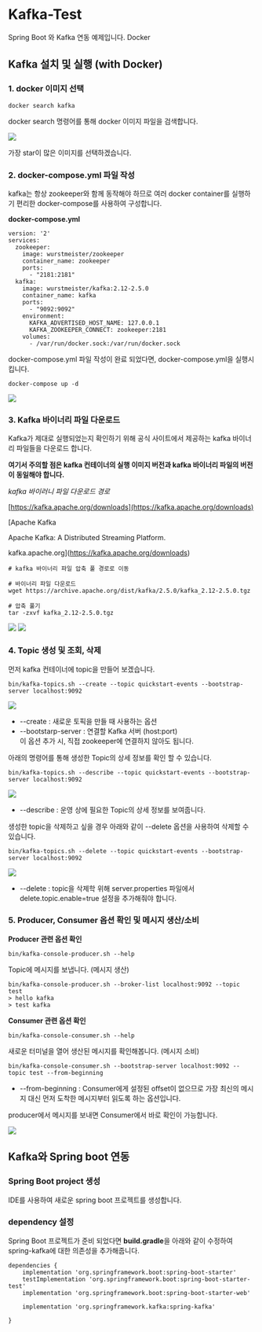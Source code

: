 # Kafka-Test
Spring Boot 와 Kafka 연동 예제입니다. 
Docker


## Kafka 설치 및 실행 (with Docker)

### 1\. docker 이미지 선택

```
docker search kafka
```

docker search 명령어를 통해 docker 이미지 파일을 검색합니다.

![](https://blog.kakaocdn.net/dn/rbFUf/btrikLFikwj/9yvqmZLvKRNmekd3f73ZCK/img.png)

가장 star이 많은 이미지를 선택하겠습니다.

### 2\. docker-compose.yml 파일 작성

kafka는 항상 zookeeper와 함께 동작해야 하므로 여러 docker container를 실행하기 편리한 docker-compose를 사용하여 구성합니다.

**docker-compose.yml**

```
version: '2'
services:
  zookeeper:
    image: wurstmeister/zookeeper
    container_name: zookeeper
    ports:
      - "2181:2181"
  kafka:
    image: wurstmeister/kafka:2.12-2.5.0
    container_name: kafka
    ports:
      - "9092:9092"
    environment:
      KAFKA_ADVERTISED_HOST_NAME: 127.0.0.1
      KAFKA_ZOOKEEPER_CONNECT: zookeeper:2181
    volumes:
      - /var/run/docker.sock:/var/run/docker.sock
```

docker-compose.yml 파일 작성이 완료 되었다면, docker-compose.yml을 실행시킵니다.

```
docker-compose up -d
```

![](https://blog.kakaocdn.net/dn/OjePi/btrikLrD0jT/xhkEIdGmSmnl9X54EfE180/img.png)


### 3\. Kafka 바이너리 파일 다운로드

Kafka가 제대로 실행되었는지 확인하기 위해 공식 사이트에서 제공하는 kafka 바이너리 파일들을 다운로드 합니다. 

**여기서 주의할 점은 kafka 컨테이너의 실행 이미지 버전과 kafka 바이너리 파일의 버전이 동일해야 합니다.**


_kafka 바이러니 파일 다운로드 경로_

[https://kafka.apache.org/downloads](https://kafka.apache.org/downloads)

 [Apache Kafka

Apache Kafka: A Distributed Streaming Platform.

kafka.apache.org](https://kafka.apache.org/downloads)

```
# kafka 바이너리 파일 압축 풀 경로로 이동

# 바이너리 파일 다운로드
wget https://archive.apache.org/dist/kafka/2.5.0/kafka_2.12-2.5.0.tgz

# 압축 풀기
tar -zxvf kafka_2.12-2.5.0.tgz
```
![](https://blog.kakaocdn.net/dn/by0KZv/btrinhQ15Yn/oU8KJbyL1dXMziPpkaqoIK/img.png)
![](https://blog.kakaocdn.net/dn/c0k8K6/btrilU2ZA1E/NgLcavylfQlUitbcLwAwGk/img.png)


### 4\. Topic 생성 및 조회, 삭제

먼저 kafka 컨테이너에 topic을 만들어 보겠습니다. 

```
bin/kafka-topics.sh --create --topic quickstart-events --bootstrap-server localhost:9092
```

![](https://blog.kakaocdn.net/dn/xgzv0/btrinAbM1cK/ZVFiqlgI1DuHZUC8Fk7AZk/img.png)

-   \--create : 새로운 토픽을 만들 때 사용하는 옵션
-   \--bootstarp-server : 연결할 Kafka 서버 (host:port)  
                                   이 옵션 추가 시, 직접 zookeeper에 연결하지 않아도 됩니다.

아래의 명령어를 통해 생성한 Topic의 상세 정보를 확인 할 수 있습니다.

```
bin/kafka-topics.sh --describe --topic quickstart-events --bootstrap-server localhost:9092
```
![](https://blog.kakaocdn.net/dn/4FkI8/btrinsrrZla/NYz0bOXfD29k3YwJ9RBwBk/img.png)

-   \--describe : 운영 상에 필요한 Topic의 상세 정보를 보여줍니다.

생성한 topic을 삭제하고 싶을 경우 아래와 같이 --delete 옵션을 사용하여 삭제할 수 있습니다.



```
bin/kafka-topics.sh --delete --topic quickstart-events --bootstrap-server localhost:9092
```
![](https://blog.kakaocdn.net/dn/CMfPG/btriq7N1iz1/5IH85Z1JnVMSDkg5vKIVh1/img.png)

-   \--delete : topic을 삭제학 위해 server.properties 파일에서 delete.topic.enable=true 설정을 추가해줘야 합니다.

### 5\. Producer, Consumer 옵션 확인 및 메시지 생산/소비

**Producer 관련 옵션 확인**

```
bin/kafka-console-producer.sh --help
```

Topic에 메시지를 보냅니다. (메시지 생산)

```
bin/kafka-console-producer.sh --broker-list localhost:9092 --topic test
> hello kafka
> test kafka
```

**Consumer 관련 옵션 확인**

```
bin/kafka-console-consumer.sh --help
```

새로운 터미널을 열어 생산된 메시지를 확인해봅니다. (메시지 소비)

```
bin/kafka-console-consumer.sh --bootstrap-server localhost:9092 --topic test --from-beginning
```

-   \--from-beginning : Consumer에게 설정된 offset이 없으므로 가장 최신의 메시지 대신 먼저 도착한 메시지부터 읽도록 하는 옵션입니다.

producer에서 메시지를 보내면 Consumer에서 바로 확인이 가능합니다.

![](https://blog.kakaocdn.net/dn/cpmGrE/btrioG4jli9/fGwXVhBpwBEwOEBDokenRK/img.png)


## Kafka와 Spring boot 연동
### Spring Boot project 생성

IDE를 사용하여 새로운 spring boot 프로젝트를 생성합니다.

### dependency 설정

Spring Boot 프로젝트가 준비 되었다면 **build.gradle**을 아래와 같이 수정하여 spring-kafka에 대한 의존성을 추가해줍니다.

```
dependencies {
    implementation 'org.springframework.boot:spring-boot-starter'
    testImplementation 'org.springframework.boot:spring-boot-starter-test'
    implementation 'org.springframework.boot:spring-boot-starter-web'

    implementation 'org.springframework.kafka:spring-kafka'
    
}
```

